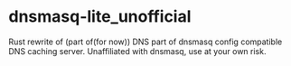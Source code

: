 # dnsmasq-lite_unofficial
Rust rewrite of (part of(for now)) DNS part of dnsmasq config compatible DNS caching server. Unaffiliated with dnsmasq, use at your own risk.

